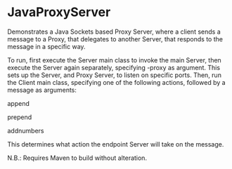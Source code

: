 JavaProxyServer
===============

Demonstrates a Java Sockets based Proxy Server, where a client sends a message to a Proxy, that delegates to another Server, that responds to the message in a specific way.


To run, first execute the Server main class to invoke the main Server, then execute the Server again separately, specifying -proxy as argument. This sets up the Server, and Proxy Server, to listen on specific ports.
Then, run the Client main class, specifying one of the following actions, followed by a message as arguments:

append

prepend

addnumbers

This determines what action the endpoint Server will take on the message.

N.B.: Requires Maven to build without alteration.
